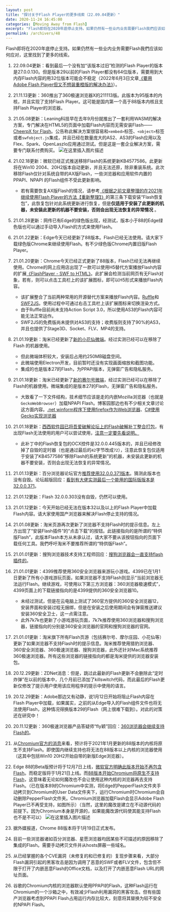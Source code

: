 ```yaml
---
layout: post
title: "探讨关于Flash Player的更多线索（22.09.04更新）"
date: 2020-11-24 16:45:00
categories: [Moving Away from Flash]
excerpt: "Flash即将在2020年底停止支持。如果仍然有一些业内业务需要Flash我們应该如何应对，这里找到了更多的线索。"
permalink: /archivers/48
---
```



Flash即将在2020年底停止支持。如果仍然有一些业内业务需要Flash我們应该如何应对，这里找到了更多的线索。

1. 22.09.04更新：看到最后一个没有加“该版本过旧”检测的Flash Player的版本是27.0.0.130。但是版本29以前的Flash Player都没有64位版本，需要用到大内存Flash内容的用32位版本可能会不稳定（2022年6月3日文章[《要用Adobe Flash Player但又不想装重橙版的解决办法》](https://www.zxstd.cn/jishu/diannao/2022-06-03/1955.html)）。
2. 21.11.13更新：360推出了360极速浏览器X的211113版。此版本为95版本的内核，并且实现了支持Flash Player。这可能是国内第一个高于88版本内核且支持Flash Player的浏览器。
3. 21.05.08更新：Leaning科技早在去年9月份就推出了一套利用WASM的解决方案，专门解决在HTML5的页面中加载Flash内容而无需安装Flash——[CheerpX for Flash](https://leaningtech.com/announcing-cheerpx-for-flash-a-solution-to-extend-the-life-of-flash-applications-post-2020/)。公告称此解决方案很容易和```<embed>```标签、```<object>```标签或者```swfobject.js```集成，并且已经在数量庞大的AS2、AS3的Flash应用以及Flex、Spark、OpenLaszlo应用通过测试。但是这是一套企业解决方案，需要专门联系付费购买。
![在这里插入图片描述](https://img-blog.csdnimg.cn/20210508102642402.png?x-oss-process=image/watermark,type_ZmFuZ3poZW5naGVpdGk,shadow_10,text_aHR0cHM6Ly9ibG9nLmNzZG4ubmV0L3FxXzM1OTc3MTM5,size_16,color_FFFFFF,t_70#pic_center)
4. 21.02.18更新：微软已经正式推送移除Flash的系统更新KB4577586。此更新将在Win10 2004、20H2版本自动更新，并且无法还原，除非重装系统。此次移除Flash仅针对系统自带的AX版Flash，一些浏览器和应用软件内置的PPAPI、NPAPI 的Flash组件不受此更新影响。
    * 若有需要恢复AX版Flash的情况，请参考[《根据之前文章整理的在2021年继续使用Flash Player的方法【重新整理】》](https://blog.csdn.net/qq_35977139/article/details/113449802)的第三条下载安装“Flash恢复包”，此恢复包针对此系统更新进行恢复，但是**仅适用于安装了此更新的机器，未安装此更新的机器不要安装，否则会出现无法恢复的异常情况** 。
5. 21.01.28更新：网传已有Edge的绿色版出现，经测试，版本小于88的Edge绿色版也可以通过手动导入Flash的方式来使用Flash。
6. 21.01.22更新：Edge今天已经更新了88版本。Flash已经无法使用。请大家下载绿色版Chrome来继续使用Flash。有不少绿色版Chrome内置旧版Flash Player。
7. 21.01.20更新：Chrome今天已经正式更新了88版本，Flash已经无法再继续使用。Chrome的网上应用店出现了一款可以使用H5替代方案播放Flash内容的扩展[《FlashPlayer - SWF to HTML》](https://chrome.google.com/webstore/detail/flashplayer-swf-to-html/nodnmpgjlnclahkmgjiinfjklgbbgecg/)。此扩展会检测当前网页有无Flash对象，若有，则可以点击工具栏上的该扩展图标，即可以H5形式来播放Flash内容。
	* 该扩展整合了当前两种常用的开源替代方案来播放Flash内容。[Ruffle](https://ruffle.rs/)和[SWF2JS](https://swf2js.com/)。使用过程中可通过右击工具栏上该扩展图标来切换渲染方式。
	* 由于Ruffle目前尚未支持Action Script 3.0，所以使用AS3的Flash内容可能无法正常运作。
	* SWF2JS的免费版尚未提供对AS3的支持；收费版则支持了90%的AS3，并且也提供了Stage3D、Socket、FLV、MP4的支持。
8. 21.01.19更新：淘米已经更新了[新的小花仙微端](http://dl.61.com/hua/WeHua.msi)。经过实测已经可以在移除了Flash 的机器使用。
   * 但此微端体积较大，安装后占用约250MB磁盘空间。
   * 此微端使用Electron开发，目前暂时还没有实现画面缩放和截图功能。
   * 集成的也是版本27的Flash，为PPAPI版本，无弹窗广告和隐私服务。
9. 21.01.18更新：淘米已经更新了[新的赛尔号微端](http://dl.61.com/seer/Seer.msi)，经过实测已经可以在移除了Flash的机器使用。微端集成的是版本27的Flash，无弹窗广告和隐私服务。
    * 大致看了一下文件结构，技术细节应该是走的内嵌Mozilla浏览器（也就是```GeckoWebBrowser```）加载NPAPI Flash。博客园那边也有不少相关文章讨论这方面内容。[.net winform程序下使用firefox作为Web浏览器](https://www.cnblogs.com/chengzi/p/4497692.html)、[C#使用Gecko实现浏览器](https://www.cnblogs.com/deali/p/6426593.html) 
10. 21.01.18更新：[西西软件园已将吾爱破解论坛上的Flash破解补丁整合打包](https://www.cr173.com/soft/1311482.html)，有出现Flash无法使用的用户可以尝试使用，[注意一定要先看说明。](https://www.52pojie.cn/thread-1350285-1-1.html)
    * 此补丁中的Flash恢复包的OCX控件是32.0.0.445版本的，并且已经修改掉了自毁的定时器（也是通过最后的```42```字节改成```72```），注意此恢复包仅适用于安装了KB4577586“移除Flash的系统更新”的机器，未安装此更新的机器不要安装，否则会出现无法恢复的异常情况。
11. 21.01.13更新：百分浏览器论坛官方[推荐使用32.0.0.371版本](https://www.centbrowser.net/zh-cn/forum.php?mod=viewthread&tid=6719&extra=page%3D1)。猜测此版本也没有自毁。论坛超版回应：[看到有大佬实测最后一个能用的国际版版本是 32.0.0.371](https://www.centbrowser.net/zh-cn/forum.php?mod=redirect&goto=findpost&ptid=8423&pid=49387)。
12. 21.01.12更新：Flash 32.0.0.303没有自毁，仍然可以使用。
13. 21.01.12更新：今天开始已经无法在版本32以及以上的Flash Player中加载Flash内容。请大家使用国产浏览器来解决Flash停止支持的情况。
14. 21.01.08更新：淘米页游再次更新了浏览器不支持Flash时的提示信息。左上方出现了“安装Flash插件”的“点击下载”的按钮。此链接指向的是所谓的“特供版Flash”，此版本Flash本方从未承认过，请大家不要从该按钮指向的页面下载任何工具。我們呼吁淘米不要推荐所谓的“特供版Flash”。
15. 21.01.01更新：搜狗浏览器技术支持工程师回应：[搜狗浏览器会一直支持flash插件的](http://ie.sogou.com/bbs/forum.php?mod=redirect&goto=findpost&ptid=2747473&pid=8433589)。
16. 21.01.01更新：4399推荐使用360安全浏览器来游玩小游戏。4399已在1月1日更新了所有小游戏游玩页面，如果浏览器不支持Flash则显示“当前浏览器无法运行Flash。继续游戏，可使用以下第三方浏览器：360浏览器极速模式”，4399页面上的下载链接指向的是4399提供的360安全浏览器10。
	* 未经过测试，但是在云电脑上测试了360官方提供的360安全浏览器12，安装界面和安装过程无捆绑，但是在安装之后使用期间会有弹窗推送建议安装360安全卫士，这一点需注意。
	* 此外7k7k也更新了小游戏游玩页面，7k7k推荐使用360浏览器和搜狗浏览器，链接指向的分别是360安全浏览器的官网和搜狗浏览器的官网。

17. 21.01.01更新：淘米旗下所有Flash页游（包括赛尔号、摩尔庄园、小花仙等）更新了如果浏览器不支持Flash时的提示信息。淘米推荐使用猎豹浏览器、360安全浏览器、360极速浏览器、搜狗浏览器，此外还针对Mac系统推荐360极速浏览器。所有这些浏览器的链接指向的都是淘米提供的浏览器安装包。
18. 20.12.29更新：ZDNet消息：但是，跳过此最新的Flash更新不会删除此“定时炸弹”在以前的版本中，几个月前已添加了killswitch代码，而此最后的Flash更新仅修改了提示用户使用该应用程序的提示中使用的语言。
19. 20.12.29更新：Adobe那边又有动静，说1月12日开始将阻止Flash内容在Flash Player中加载，如果属实，之前的从Edge导入的Flash组件文件也将无法使用Flash，这种情况得换版本29的Flash（网上很难下载到）。对此的对策还在研究中！
20. 20.11.12更新：360极速浏览器产品答疑师“fly颖”回应：[360浏览器会继续支持Flash的](https://bbs.360.cn/forum.php?mod=viewthread&tid=15933600&page=1#pid118058892)。
21. 从[Chromium官方的消息](https://blog.csdn.net/qq_35977139/article/details/109255750)来看，预计将于2021年1月更新的88版本的内核将原生不支持Flash。即使国内继续支持也将无法在88版本以上内核的浏览器使用（这其中包括Win10 20H2开始自带的新版Edge浏览器）。
22. Edge 88的Beta版预计将于12月7日上线，[微软官方明确此版本开始不再包含Flash](https://dy.163.com/article/FP68QH4Q0511MVC3.html)。而稳定版将于1月21日上线。而[88版本开始Chromium将原生不支持Flash](https://blog.csdn.net/qq_35977139/article/details/109255750#t10)，这意味着无论如何魔改也不会让使用这种内核的浏览器再去支持Flash。（已在版本89的Chromium中实测，将Edge的PepperFlash文件夹手动拷贝到Chromium的User Data文件夹下，运行Chromium时Chromium会自动删除PepperFlash文件夹。Chromium浏览器加载Flash会显示Adobe Flash Player已不再受支持，如图所示）（当然，这里的魔改是建立在不动源代码的前提下。因为Chromium本身是开源的，如果能魔改源代码使其能支持Flash也不是不可以）
![在这里插入图片描述](https://img-blog.csdnimg.cn/20201124155808679.png?x-oss-process=image/watermark,type_ZmFuZ3poZW5naGVpdGk,shadow_10,text_aHR0cHM6Ly9ibG9nLmNzZG4ubmV0L3FxXzM1OTc3MTM5,size_16,color_FFFFFF,t_70#pic_center)
23. 据外媒报道，Chrome 88版本将于1月19日正式发布。
24. 目前一些浏览器诸如百分浏览器、星愿浏览器均因某些不可描述的原因移除了集成的Flash。需要手动拷贝文件并从hosts屏蔽一些域名。
25. 从已经掌握的各个CVE漏洞（未修复的和已修复的）复现步骤来看，大部分Flash漏洞引起的黑客攻击是因为调用了恶意的SWF或者FLV文件，包含但不限于打开了内嵌恶意Flash的Office文档，以及打开了内嵌恶意Flash URL的网址页面。
26. 谷歌的Chromium内核的浏览器默认使用PPAPI的Flash，这种Flash运行在Chromium的一个沙箱之中，有效减少Flash利用漏洞的黑客攻击。但有些国产浏览器考虑到PPAPI Flash占用运行内存比较大，刻意将其替换为较不安全的NPAPI Flash。

